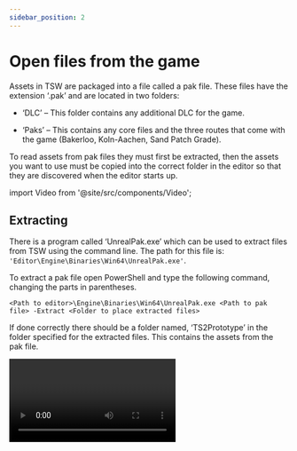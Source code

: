 ```yaml
---
sidebar_position: 2
---
```


# Open files from the game
Assets in TSW are packaged into a file called a pak file. These files have the extension ‘.pak’ and are located in two folders:

- ‘DLC’ – This folder contains any additional DLC for the game.

- ‘Paks’ – This contains any core files and the three routes that come with the game (Bakerloo, Koln-Aachen, Sand Patch Grade).

To read assets from pak files they must first be extracted, then the assets you want to use must be copied into the correct folder in the editor so that they are discovered when the editor starts up.

import Video from '@site/src/components/Video';

## Extracting
There is a program called ‘UnrealPak.exe’ which can be used to extract files from TSW using the command line. The path for this file is: `'Editor\Engine\Binaries\Win64\UnrealPak.exe'`.

To extract a pak file open PowerShell and type the following command, changing the parts in parentheses. 

`<Path to editor>\Engine\Binaries\Win64\UnrealPak.exe <Path to pak file> -Extract <Folder to place extracted files>`

If done correctly there should be a folder named, ‘TS2Prototype’ in the folder specified for the extracted files. This contains the assets from the pak file.

<Video videoID="Xk0BR_7j7Yk" />

## Copying the core files
To get the core files into the editor they must be copied into the correct folder `EXTRACTED_CORE\TS2Prototype\Content` should be copied to `Editor\TS2Prototype\Content`.
<Video videoID="MWgLI0uZg-8" />

## Copying files from a DLC
Each DLC is normally split up into many plugins, these are split up so that there is a plugin for each rail vehicle, a gameplay plugin and the main route plugin.
Each plugin can be copied when needed, not all the plugins from the DLC must be copied. This is like copying the core folder but instead everything is in the Plugins\DLC folder. 

`EXTRACTED_CORE\TS2Prototype\Plugins\DLC\PLUGIN_NAME` should be copied to `Editor\TS2Prototype\Plugins\DLC`.

To improve performance in the editor some assets that aren’t needed can be deleted from a plugin. In the video below the Class 37 from Tees Valley Line is transferred to the editor and most of the stuff in the plugin is then deleted. In this example this is because the 37 was going to be used in the timetable editor so only the ‘RailVehicleDefinition’ is needed. There would be nothing wrong with leaving all the assets. It would just cause the editor to take slightly longer to start up.
<Video videoID="II6ahBf3DIk" />

## Viewing assets in editor
The assets extracted from the game are in a cooked format this means all the data specifically for the editor is removed. Cooked assets aren’t designed to be opened once cooked as they are missing chunks of information the editor needs such as the nodes and their positions on a graph. Some parts of the editor have been modified to support reading cooked assets. There are also many classes specific to TSW that are missing in the editor. The combination of cooked content and missing components makes the editor slightly unstable and so there are some assets that should be avoided as they will cause a crash. 

Some types of assets won’t do anything when clicked on, others will open, and some may just crash. To edit an asset, it must be duplicated first as it cannot be edited directly in its cooked state. Some types of cooked assets cannot be duplicated or edited at all.

